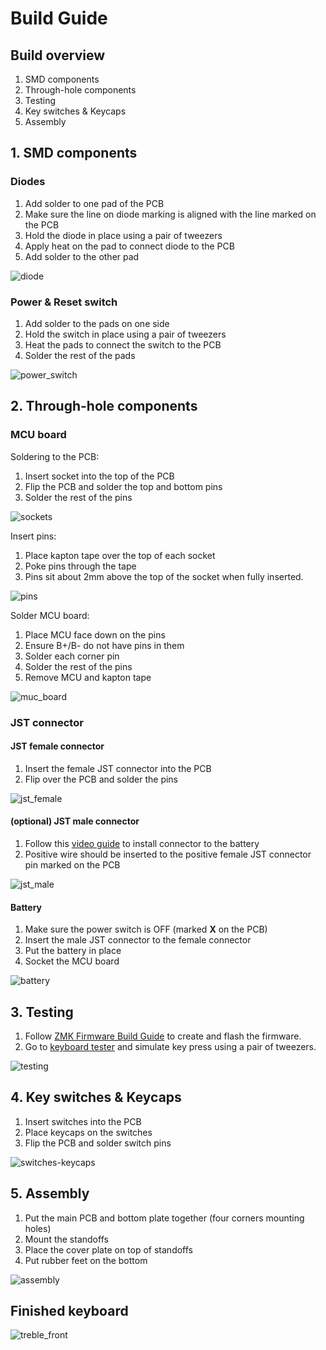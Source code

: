 # Build Guide
## Build overview
1. SMD components
2. Through-hole components
3. Testing
4. Key switches & Keycaps
5. Assembly

## 1. SMD components
### Diodes
1. Add solder to one pad of the PCB
2. Make sure the line on diode marking is aligned with the line marked on the PCB
3. Hold the diode in place using a pair of tweezers
4. Apply heat on the pad to connect diode to the PCB
5. Add solder to the other pad

![diode](https://github.com/kkckrnz/treble/blob/main/docs/images/placeholder.jpeg)

### Power & Reset switch
1. Add solder to the pads on one side
2. Hold the switch in place using a pair of tweezers
3. Heat the pads to connect the switch to the PCB
4. Solder the rest of the pads

![power_switch](https://github.com/kkckrnz/treble/blob/main/docs/images/placeholder.jpeg)

## 2. Through-hole components
### MCU board
Soldering to the PCB:
1. Insert socket into the top of the PCB
2. Flip the PCB and solder the top and bottom pins
3. Solder the rest of the pins

![sockets](https://github.com/kkckrnz/treble/blob/main/docs/images/placeholder.jpeg)

Insert pins:
1. Place kapton tape over the top of each socket
2. Poke pins through the tape
3. Pins sit about 2mm above the top of the socket when fully inserted.

![pins](https://github.com/kkckrnz/treble/blob/main/docs/images/placeholder.jpeg)

Solder MCU board:
1. Place MCU face down on the pins
2. Ensure B+/B- do not have pins in them
3. Solder each corner pin
4. Solder the rest of the pins
5. Remove MCU and kapton tape

![muc_board](https://github.com/kkckrnz/treble/blob/main/docs/images/placeholder.jpeg)

### JST connector
#### JST female connector
1. Insert the female JST connector into the PCB
2. Flip over the PCB and solder the pins 

![jst_female](https://github.com/kkckrnz/treble/blob/main/docs/images/placeholder.jpeg)

#### (optional) JST male connector
1. Follow this [video guide](https://www.youtube.com/watch?v=UD1h8ug3wQQ) to install connector to the battery
2. Positive wire should be inserted to the positive female JST connector pin marked on the PCB

![jst_male](https://github.com/kkckrnz/treble/blob/main/docs/images/placeholder.jpeg)

#### Battery
1. Make sure the power switch is OFF (marked **X** on the PCB)
2. Insert the male JST connector to the female connector
3. Put the battery in place
4. Socket the MCU board

![battery](https://github.com/kkckrnz/treble/blob/main/docs/images/placeholder.jpeg)

## 3. Testing
1. Follow [ZMK Firmware Build Guide](/docs/zmk_firmware_build_guide.md) to create and flash the firmware.
2. Go to [keyboard tester](https://www.keyboardtester.com/tester.html) and simulate key press using a pair of tweezers.

![testing](https://github.com/kkckrnz/treble/blob/main/docs/images/placeholder.jpeg)

## 4. Key switches & Keycaps
1. Insert switches into the PCB
2. Place keycaps on the switches
3. Flip the PCB and solder switch pins

![switches-keycaps](https://github.com/kkckrnz/treble/blob/main/docs/images/placeholder.jpeg)

## 5. Assembly
1. Put the main PCB and bottom plate together (four corners mounting holes)
2. Mount the standoffs
3. Place the cover plate on top of standoffs
4. Put rubber feet on the bottom

![assembly](https://github.com/kkckrnz/treble/blob/main/docs/images/placeholder.jpeg)

## Finished keyboard

![treble_front](https://github.com/kkckrnz/treble/blob/main/docs/images/placeholder.jpeg)

